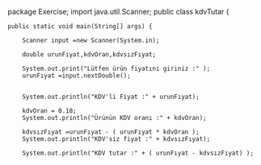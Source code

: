 package Exercise;
import java.util.Scanner;
public class kdvTutar {

	public static void main(String[] args) {
		
		Scanner input =new Scanner(System.in);
		
		double urunFıyat,kdvOran,kdvsızFıyat;
		
		System.out.print("Lütfen ürün fiyatını giriniz :" );
		urunFıyat =input.nextDouble();
		
		
	    System.out.println("KDV'li Fiyat :" + urunFıyat);
	
		kdvOran = 0.18;
		System.out.println("Ürünün KDV oranı :" + kdvOran);
		
		kdvsızFıyat =urunFıyat - ( urunFıyat * kdvOran );
		System.out.println("KDV'siz fiyat :" + kdvsızFıyat);
		
		System.out.println("KDV tutar :" + ( urunFıyat - kdvsızFıyat) );
		
		
		
		
		

		
		


